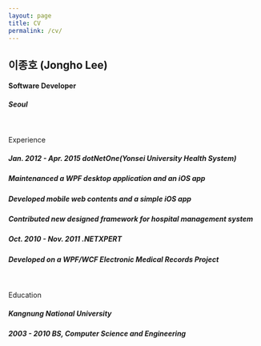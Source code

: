 ```yaml
---
layout: page
title: CV
permalink: /cv/
---
```


## **이종호 (Jongho Lee)**

#### **Software Developer**

##### **Seoul**

<br>

Experience

##### Jan. 2012 - Apr. 2015 **dotNetOne(Yonsei University Health System)**

##### Maintenanced a WPF desktop application and an iOS app

##### Developed mobile web contents and a simple iOS app

##### Contributed new designed framework for hospital management system

##### Oct. 2010 - Nov. 2011 **.NETXPERT**

##### Developed on a WPF/WCF Electronic Medical Records Project

<br>

Education

##### **Kangnung National University**

##### 2003 - 2010 BS, Computer Science and Engineering
